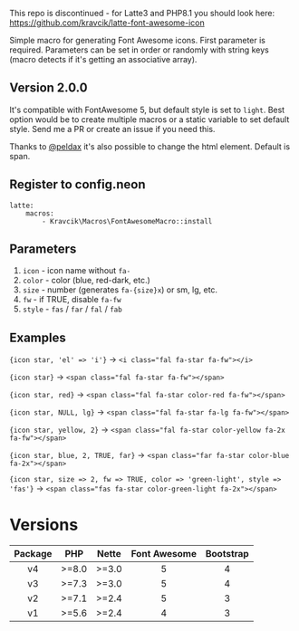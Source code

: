 This repo is discontinued - for Latte3 and PHP8.1 you should look here: https://github.com/kravcik/latte-font-awesome-icon

Simple macro for generating Font Awesome icons. First parameter is required. Parameters can be set in order or randomly with string keys (macro detects if it's getting an associative array).


## Version 2.0.0

It's compatible with FontAwesome 5, but default style is set to `light`. Best option would be to create multiple macros or a static variable to set default style. Send me a PR or create an issue if you need this.

Thanks to [@peldax](https://github.com/peldax) it's also possible to change the html element. Default is span.


## Register to config.neon

```
latte:
    macros:
        - Kravcik\Macros\FontAwesomeMacro::install
```


## Parameters

1. `icon` - icon name without `fa-`
2. `color` - color (blue, red-dark, etc.)
3. `size` - number (generates `fa-{size}x`) or sm, lg, etc.
4. `fw` - if TRUE, disable `fa-fw`
5. `style` - `fas` / `far` / `fal` / `fab`


## Examples

`{icon star, 'el' => 'i'}` -> `<i class="fal fa-star fa-fw"></i>`

`{icon star}` -> `<span class="fal fa-star fa-fw"></span>`

`{icon star, red}` -> `<span class="fal fa-star color-red fa-fw"></span>`

`{icon star, NULL, lg}` -> `<span class="fal fa-star fa-lg fa-fw"></span>`

`{icon star, yellow, 2}` -> `<span class="fal fa-star color-yellow fa-2x fa-fw"></span>`

`{icon star, blue, 2, TRUE, far}` -> `<span class="far fa-star color-blue fa-2x"></span>`

 `{icon star, size => 2, fw => TRUE, color => 'green-light', style => 'fas'}` -> `<span class="fas fa-star color-green-light fa-2x"></span>`


# Versions

Package |   PHP   |  Nette  | Font Awesome | Bootstrap |
:------:|:-------:|:-------:|:------------:|:---------:|
   v4   | \>=8.0  | \>=3.0  |      5       |     4     |
   v3   | \>=7.3  | \>=3.0  |      5       |     4     |
   v2   | \>=7.1  | \>=2.4  |      5       |     3     |
   v1   | \>=5.6  | \>=2.4  |      4       |     3     |
